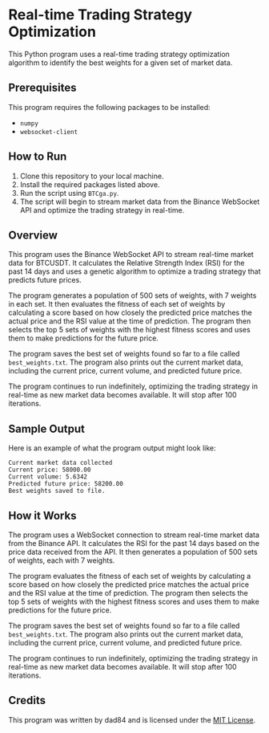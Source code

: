 # Real-time Trading Strategy Optimization

This Python program uses a real-time trading strategy optimization algorithm to identify the best weights for a given set of market data.

## Prerequisites

This program requires the following packages to be installed:

- `numpy`
- `websocket-client`

## How to Run

1. Clone this repository to your local machine.
2. Install the required packages listed above.
3. Run the script using `BTCga.py`.
4. The script will begin to stream market data from the Binance WebSocket API and optimize the trading strategy in real-time.

## Overview

This program uses the Binance WebSocket API to stream real-time market data for BTCUSDT. It calculates the Relative Strength Index (RSI) for the past 14 days and uses a genetic algorithm to optimize a trading strategy that predicts future prices.

The program generates a population of 500 sets of weights, with 7 weights in each set. It then evaluates the fitness of each set of weights by calculating a score based on how closely the predicted price matches the actual price and the RSI value at the time of prediction. The program then selects the top 5 sets of weights with the highest fitness scores and uses them to make predictions for the future price.

The program saves the best set of weights found so far to a file called `best_weights.txt`. The program also prints out the current market data, including the current price, current volume, and predicted future price.

The program continues to run indefinitely, optimizing the trading strategy in real-time as new market data becomes available. It will stop after 100 iterations.

## Sample Output

Here is an example of what the program output might look like:

```
Current market data collected
Current price: 58000.00
Current volume: 5.6342
Predicted future price: 58200.00
Best weights saved to file.
```

## How it Works

The program uses a WebSocket connection to stream real-time market data from the Binance API. It calculates the RSI for the past 14 days based on the price data received from the API. It then generates a population of 500 sets of weights, each with 7 weights.

The program evaluates the fitness of each set of weights by calculating a score based on how closely the predicted price matches the actual price and the RSI value at the time of prediction. The program then selects the top 5 sets of weights with the highest fitness scores and uses them to make predictions for the future price.

The program saves the best set of weights found so far to a file called `best_weights.txt`. The program also prints out the current market data, including the current price, current volume, and predicted future price.

The program continues to run indefinitely, optimizing the trading strategy in real-time as new market data becomes available. It will stop after 100 iterations.

## Credits

This program was written by dad84 and is licensed under the [MIT License](https://opensource.org/licenses/MIT).
